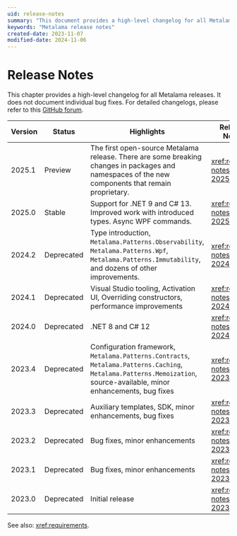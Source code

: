 ```yaml
---
uid: release-notes
summary: "This document provides a high-level changelog for all Metalama releases, highlighting key features and enhancements, and the status of each version."
keywords: "Metalama release notes"
created-date: 2023-11-07
modified-date: 2024-11-06
---
```


# Release Notes

This chapter provides a high-level changelog for all Metalama releases. It does not document individual bug fixes. For detailed changelogs, please refer to this [GitHub forum](https://github.com/orgs/postsharp/discussions/categories/changelog).

| Version | Status                | Highlights                                                                                                                                                            | Release Notes               |
| ------- | --------------------- | --------------------------------------------------------------------------------------------------------------------------------------------------------------------- | --------------------------- |
| 2025.1  | Preview               | The first open-source Metalama release. There are some breaking changes in packages and namespaces of the new components that remain proprietary. | <xref:release-notes-2025.1>
| 2025.0  | Stable               | Support for .NET 9 and C# 13. Improved work with introduced types. Async WPF commands. | <xref:release-notes-2025.0>
| 2024.2  | Deprecated | Type introduction, `Metalama.Patterns.Observability`, `Metalama.Patterns.Wpf`, `Metalama.Patterns.Immutability`, and dozens of other improvements.                     | <xref:release-notes-2024.2> |
| 2024.1  | Deprecated            | Visual Studio tooling, Activation UI, Overriding constructors, performance improvements                                                                               | <xref:release-notes-2024.1> |
| 2024.0  | Deprecated            | .NET 8 and C# 12                                                                                                                                                                 | <xref:release-notes-2024.0> |
| 2023.4  | Deprecated            | Configuration framework, `Metalama.Patterns.Contracts`, `Metalama.Patterns.Caching`, `Metalama.Patterns.Memoization`, source-available, minor enhancements, bug fixes | <xref:release-notes-2023.4> |
| 2023.3  | Deprecated            | Auxiliary templates, SDK, minor enhancements, bug fixes                                                                                                               | <xref:release-notes-2023.3> |
| 2023.2  | Deprecated            | Bug fixes, minor enhancements                                                                                                                                         | <xref:release-notes-2023.2> |
| 2023.1  | Deprecated            | Bug fixes, minor enhancements                                                                                                                                         | <xref:release-notes-2023.1> |
| 2023.0  | Deprecated            | Initial release                                                                                                                                                       | <xref:release-notes-2023.0> |

See also: <xref:requirements>.

